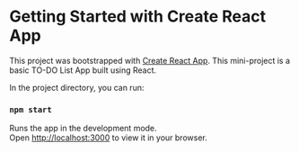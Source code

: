 # Getting Started with Create React App

This project was bootstrapped with [Create React App](https://github.com/facebook/create-react-app).
This mini-project is a basic TO-DO List App built using React.

In the project directory, you can run:

### `npm start`

Runs the app in the development mode.\
Open [http://localhost:3000](http://localhost:3000) to view it in your browser.


